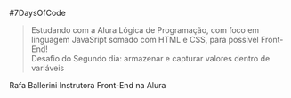 #7DaysOfCode
> Estudando com a Alura Lógica de Programação, com foco em linguagem JavaSript somado com HTML e CSS, para possível Front-End!</br>
> Desafio do Segundo dia: armazenar e capturar valores dentro de variáveis
> 
Rafa Ballerini
Instrutora Front-End na Alura

